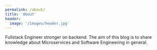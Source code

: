 ```yaml
---
permalink: /about/
title: 'About'
header:
  image: '/images/header.jpg'
---
```


Fullstack Engineer stronger on backend. The aim of this blog is to share knowledge about Microservices and Software Engineering in general.
